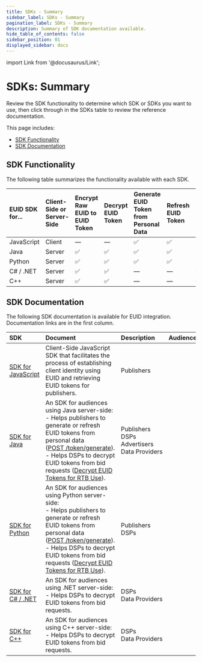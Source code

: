 ```yaml
---
title: SDKs - Summary
sidebar_label: SDKs - Summary
pagination_label: SDKs - Summary
description: Summary of SDK documentation available.
hide_table_of_contents: false
sidebar_position: 01
displayed_sidebar: docs
---
```


import Link from '@docusaurus/Link';

# SDKs: Summary

Review the SDK functionality to determine which SDK or SDKs you want to use, then click through in the SDKs table to review the reference documentation.

This page includes:

* [SDK Functionality](#sdk-functionality)
* [SDK Documentation](#sdk-documentation)

## SDK Functionality

The following table summarizes the functionality available with each SDK.

| EUID SDK for... | Client-Side or Server-Side | Encrypt Raw EUID to EUID Token | Decrypt EUID Token | Generate EUID Token from Personal Data | Refresh EUID Token | Generate Raw EUID from Personal Data |
| :--- | :--- |  :--- | :--- | :--- | :--- | :--- |
|JavaScript | Client| &#8212; | &#8212; | &#9989; | &#9989; | &#8212; |
|Java | Server | &#9989; | &#9989; | &#9989; | &#9989; | &#9989; |
|Python | Server | &#9989; | &#9989; | &#9989; | &#9989; | &#8212; |
|C# / .NET | Server | &#9989; | &#9989; | &#8212; | &#8212; | &#8212; |
|C++ | Server | &#9989; | &#9989; | &#8212; | &#8212; | &#8212; |

<!-- &#9989; = Supported | &#10060; = Not Supported | &#8212; = Not Supported -->

## SDK Documentation

The following SDK documentation is available for EUID integration. Documentation links are in the first column.

| SDK | Document | Description | Audience
| :--- | :--- | :--- | :--- |
| [SDK for JavaScript](client-side-identity.md) | Client-Side JavaScript SDK that facilitates the process of establishing client identity using EUID and retrieving EUID tokens for publishers. | Publishers |
| [SDK for Java](sdk-ref-java.md) | An SDK for audiences using Java server-side:<br/>- Helps publishers to generate or refresh EUID tokens from <Link href="../ref-info/glossary-uid#gl-personal-data">personal data</Link> ([POST&nbsp;/token/generate](../endpoints/post-token-generate)).<br/>- Helps DSPs to decrypt EUID tokens from bid requests ([Decrypt EUID Tokens for RTB Use](../guides/dsp-guide.md#decrypt-euid-tokens-for-rtb-use)). | Publishers<br/>DSPs<br/>Advertisers<br/>Data&nbsp;Providers |
| [SDK for Python](sdk-ref-python.md) | An SDK for audiences using Python server-side:<br/>- Helps publishers to generate or refresh EUID tokens from personal data ([POST&nbsp;/token/generate](../endpoints/post-token-generate)).<br/>- Helps DSPs to decrypt EUID tokens from bid requests ([Decrypt EUID Tokens for RTB Use](../guides/dsp-guide.md#decrypt-euid-tokens-for-rtb-use)). | Publishers<br/>DSPs |
| [SDK for C# / .NET](sdk-ref-csharp-dotnet.md) | An SDK for audiences using .NET server-side:<br/>- Helps DSPs to decrypt EUID tokens from bid requests. | DSPs<br/>Data&nbsp;Providers |
| [SDK for C++](sdk-ref-cplusplus.md) | An SDK for audiences using C++ server-side:<br/>- Helps DSPs to decrypt EUID tokens from bid requests. | DSPs<br/>Data&nbsp;Providers |
